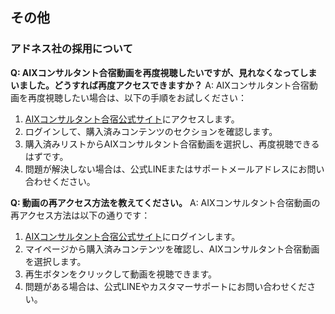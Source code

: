 ## その他
### アドネス社の採用について

**Q: AIXコンサルタント合宿動画を再度視聴したいですが、見れなくなってしまいました。どうすれば再度アクセスできますか？**
A: AIXコンサルタント合宿動画を再度視聴したい場合は、以下の手順をお試しください：
1. [AIXコンサルタント合宿公式サイト](https://www.adness-consulting.com/)にアクセスします。
2. ログインして、購入済みコンテンツのセクションを確認します。
3. 購入済みリストからAIXコンサルタント合宿動画を選択し、再度視聴できるはずです。
4. 問題が解決しない場合は、公式LINEまたはサポートメールアドレスにお問い合わせください。

**Q: 動画の再アクセス方法を教えてください。**
A: AIXコンサルタント合宿動画の再アクセス方法は以下の通りです：
1. [AIXコンサルタント合宿公式サイト](https://www.adness-consulting.com/)にログインします。
2. マイページから購入済みコンテンツを確認し、AIXコンサルタント合宿動画を選択します。
3. 再生ボタンをクリックして動画を視聴できます。
4. 問題がある場合は、公式LINEやカスタマーサポートにお問い合わせください。

